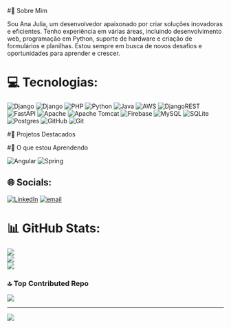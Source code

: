 
#👋 Sobre Mim

Sou Ana Julia, um desenvolvedor apaixonado por criar soluções inovadoras e eficientes. Tenho experiência em várias áreas, incluindo desenvolvimento web, programação em Python, suporte de hardware e criação de formulários e planilhas. Estou sempre em busca de novos desafios e oportunidades para aprender e crescer.

# 💻 Tecnologias:
![Django](https://img.shields.io/badge/django-%23092E20.svg?style=for-the-badge&logo=django&logoColor=white) ![Django](https://img.shields.io/badge/django-%23092E20.svg?style=for-the-badge&logo=django&logoColor=white) ![PHP](https://img.shields.io/badge/php-%23777BB4.svg?style=for-the-badge&logo=php&logoColor=white) ![Python](https://img.shields.io/badge/python-3670A0?style=for-the-badge&logo=python&logoColor=ffdd54) ![Java](https://img.shields.io/badge/java-%23ED8B00.svg?style=for-the-badge&logo=openjdk&logoColor=white) ![AWS](https://img.shields.io/badge/AWS-%23FF9900.svg?style=for-the-badge&logo=amazon-aws&logoColor=white) ![DjangoREST](https://img.shields.io/badge/DJANGO-REST-ff1709?style=for-the-badge&logo=django&logoColor=white&color=ff1709&labelColor=gray) ![FastAPI](https://img.shields.io/badge/FastAPI-005571?style=for-the-badge&logo=fastapi) ![Apache](https://img.shields.io/badge/apache-%23D42029.svg?style=for-the-badge&logo=apache&logoColor=white) ![Apache Tomcat](https://img.shields.io/badge/apache%20tomcat-%23F8DC75.svg?style=for-the-badge&logo=apache-tomcat&logoColor=black) ![Firebase](https://img.shields.io/badge/firebase-a08021?style=for-the-badge&logo=firebase&logoColor=ffcd34) ![MySQL](https://img.shields.io/badge/mysql-4479A1.svg?style=for-the-badge&logo=mysql&logoColor=white) ![SQLite](https://img.shields.io/badge/sqlite-%2307405e.svg?style=for-the-badge&logo=sqlite&logoColor=white) ![Postgres](https://img.shields.io/badge/postgres-%23316192.svg?style=for-the-badge&logo=postgresql&logoColor=white) ![GitHub](https://img.shields.io/badge/github-%23121011.svg?style=for-the-badge&logo=github&logoColor=white) ![Git](https://img.shields.io/badge/git-%23F05033.svg?style=for-the-badge&logo=git&logoColor=white)

#📂 Projetos Destacados



#🌟 O que estou Aprendendo

 ![Angular](https://img.shields.io/badge/angular-%23DD0031.svg?style=for-the-badge&logo=angular&logoColor=white) ![Spring](https://img.shields.io/badge/spring-%236DB33F.svg?style=for-the-badge&logo=spring&logoColor=white)


## 🌐 Socials:
[![LinkedIn](https://img.shields.io/badge/LinkedIn-%230077B5.svg?logo=linkedin&logoColor=white)](https://linkedin.com/in/https://www.linkedin.com/in/anajuliavpac/) [![email](https://img.shields.io/badge/Email-D14836?logo=gmail&logoColor=white)](mailto:anajuliavpac@gmail.com) 


# 📊 GitHub Stats:
![](https://github-readme-stats.vercel.app/api?username=A-juli07&theme=dark&hide_border=false&include_all_commits=true&count_private=false)<br/>
![](https://nirzak-streak-stats.vercel.app/?user=A-juli07&theme=dark&hide_border=false)<br/>
![](https://github-readme-stats.vercel.app/api/top-langs/?username=A-juli07&theme=dark&hide_border=false&include_all_commits=true&count_private=false&layout=compact)

### 🔝 Top Contributed Repo
![](https://github-contributor-stats.vercel.app/api?username=A-juli07&limit=5&theme=dark&combine_all_yearly_contributions=true)

---
[![](https://visitcount.itsvg.in/api?id=A-juli07&icon=0&color=0)](https://visitcount.itsvg.in)
